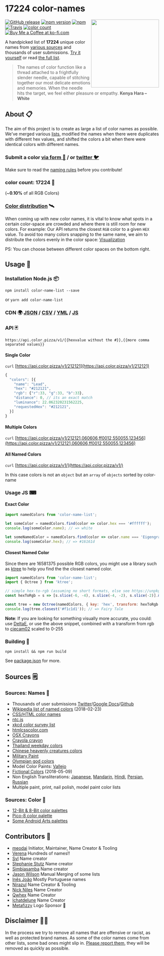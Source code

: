 # __17224__ color-names

<img align="right" height="222" width="222" src="https://meodai.github.io/color-names/logo/cockatoo-fill.svg">

[![GitHub release](https://img.shields.io/github/release/meodai/color-names.svg)](https://github.com/meodai/color-names/)
[![npm version](https://img.shields.io/npm/v/color-name-list.svg)](https://www.npmjs.com/package/color-name-list)
[![npm](https://img.shields.io/npm/dt/color-name-list.svg)](https://www.npmjs.com/package/color-name-list)
[![Travis](https://img.shields.io/travis/meodai/color-names.svg)](https://travis-ci.org/meodai/color-names)
[![color count](https://img.shields.io/badge/17224-colors-orange.svg)](https://github.com/meodai/color-names/blob/master/src/colornames.csv)
[![Buy Me a Coffee at ko-fi.com](https://img.shields.io/badge/-Buy%20us%20a%20Coffee-orange.svg?colorB=593C1F&colorA=4e798d&logo=data%3Aimage%2Fpng%3Bbase64%2CiVBORw0KGgoAAAANSUhEUgAAAA4AAAAOCAYAAAAfSC3RAAAAVUlEQVR4AWNQtnJTQcZ%2Blb2fsWF0dQzYNRHWzIBdE2EDGGCaSNYI47x69fY%2FMRimnmiNyGqwavyflo6MaawRTTP1%2FIiM4dFBQBPl8UggyRHWSHYiBwCwA90T1NTlAQAAAABJRU5ErkJggg%3D%3D%0D%0A&logoWidth=14)](https://ko-fi.com/A530429S)

A handpicked list of __17224__ unique color names from [various sources](#sources-) and thousands of user submissions. [Try it yourself](http://codepen.io/meodai/full/mEvZRx/) or read [the full list](https://codepen.io/meodai/full/VMpNdQ/).

> The names of color function like a thread attached to a frightfully slender needle, capable of stitching together our most delicate emotions and memories. When the needle hits the target, we feel either pleasure or empathy. **Kenya Hara – White**

## About 📋
The aim of this project is to create as large a list of color names as possible. We've merged various [lists](#sources-), modified the names when there were duplicates with different hex values, and shifted the colors a bit when there were identical colors with different names.

### Submit a color [via form 🌈](https://docs.google.com/forms/d/e/1FAIpQLSfbS5D6owA4dQupJJ-6qhRzuxkjX9r2AliPMg-VR2V3NpGkQg/viewform) / or [twitter 🐦](https://codepen.io/meodai/full/ZXQzLb/)
Make sure to read the [naming rules](CONTRIBUTING.md) before you contribute!

### color count: __17224__ 🎉
(~__0.10%__ of all RGB Colors)

### [Color distribution](https://codepen.io/meodai/full/zdgXJj/) 🛰
When coming up with new color names, it is vital to know what spots in a certain color-space are crowded and where there is still room for new colors. For example: Our API returns the closest `RGB` color to a given `HEX` value. To avoid too many colors snapping to the same name, we aim to distribute the colors evenly in the color space: [Visualization](https://codepen.io/meodai/full/zdgXJj/)

PS: You can choose between different color spaces on the bottom right.

## Usage 📖
### Installation Node.js 📦
```shell
npm install color-name-list --save
```
or `yarn add color-name-list`

### CDN 🌍 [JSON](https://unpkg.com/color-name-list/dist/colornames.json) / [CSV](https://unpkg.com/color-name-list/dist/colornames.csv) / [YML](https://unpkg.com/color-name-list/dist/colornames.yaml) / [JS](https://unpkg.com/color-name-list/dist/colornames.umd.js)

### API 🃏
```url
https://api.color.pizza/v1/{{hexvalue without the #}},{{more comma separated values}}
```
#### Single Color
`curl` [https://api.color.pizza/v1/212121](https://api.color.pizza/v1/212121)

```javascript
{
  "colors": [{
    "name": "Lead",
    "hex": "#212121",
    "rgb": {"r":33, "g":33, "b":33},
    "distance": 0, // its an exact match
    "luminance": 22.062320231562225,
    "requestedHex": "#212121",
  }]
}
```
#### Multiple Colors
`curl` [https://api.color.pizza/v1/212121,060606,ff0012,550055,123456](https://api.color.pizza/v1/212121,060606,ff0012,550055,123456)

#### All Named Colors
`curl` [https://api.color.pizza/v1/](https://api.color.pizza/v1/)

In this case colors is not an `object` but an `array` of `objects` sorted by color-name

### Usage JS ⌨
#### Exact Color
```javascript
import namedColors from 'color-name-list';

let someColor = namedColors.find(color => color.hex === '#ffffff');
console.log(someColor.name); // => white

let someNamedColor = namedColors.find(color => color.name === 'Eigengrau')
console.log(someColor.hex); // => #16161d
```

#### Closest Named Color
Since there are 16581375 possible RGB colors, you might use a library such as [ktree](https://github.com/caub/ktree) to help you find the the closest named color.

```js
import namedColors from 'color-name-list';
import { Octree } from 'ktree';

// simple hex-to-rgb (assuming no short formats, else see https://unpkg.com/color-tf/hexToRgb.js)
const hexToRgb = s => [s.slice(-6, -4), s.slice(-4, -2), s.slice(-2)].map(x => parseInt(x, 16));

const tree = new Octree(namedColors, { key: 'hex', transform: hexToRgb });
console.log(tree.closest('#f1c1d1')); // => Fairy Tale
```

**Note**: If you are looking for something visually more accurate, you could: use [DeltaE](https://github.com/zschuessler/DeltaE), or use the above snippet, combined with a transform from rgb to [ciecam02](https://github.com/baskerville/ciecam02) scaled to 0-255

### Building 🔨
```shell
npm install && npm run build
```

See [package.json](package.json#L6) for more.

## Sources 🗒
### Sources: Names 📇
- Thousands of user submissions [Twitter](https://codepen.io/meodai/full/ZXQzLb/)/[Google Docs](https://docs.google.com/forms/d/e/1FAIpQLSfbS5D6owA4dQupJJ-6qhRzuxkjX9r2AliPMg-VR2V3NpGkQg/viewform)/[Github](#contributors-)
- [Wikipedia list of named colors](https://en.wikipedia.org/wiki/List_of_colors:_A%E2%80%93F) (2018-02-23)
- [CSS/HTML color names](https://developer.mozilla.org/en/docs/Web/CSS/color_value)
- [ntc.js](http://chir.ag/projects/ntc/)
- [xkcd color survey list](https://blog.xkcd.com/2010/05/03/color-survey-results/)
- [htmlcsscolor.com](http://www.htmlcsscolor.com/color-names-rgb-values/A)
- [OSX Crayons](http://www.randomactsofsentience.com/2013/06/os-x-crayon-color-hex-table.html)
- [Crayola crayon](https://en.wikipedia.org/wiki/List_of_Crayola_crayon_colors)
- [Thailand weekday colors](https://en.wikipedia.org/wiki/Colors_of_the_day_in_Thailand)
- [Chinese heavenly creatures colors](https://en.wikipedia.org/wiki/Color_in_Chinese_culture)
- [Military Paint](http://paintref.com/cgi-bin/colorcodedisplay.cgi?manuf=Military)
- [Olympian god colors](http://www.hellenicgods.org/colors-associated-with-the-olympian-gods)
- Model Color Paints: [Vallejo](http://www.danbecker.info/minis/miniother/PaintCharts/VallejoModelColor.html)
- [Fictional Colors](https://en.wikipedia.org/wiki/List_of_fictional_colors#Identified_fictional_colors) (2018-05-09)
- Non English Transliterations: [Japanese](https://en.wikipedia.org/wiki/Traditional_colors_of_Japan), [Mandarin](http://www.fluentu.com/blog/chinese/2016/07/25/chinese-colors/), [Hindi](https://en.wikibooks.org/wiki/Hindi/Colors), [Persian](https://en.wikibooks.org/wiki/Persian/Phrasebook/Colors), [Russian](//github.com/AleksejDix)
- Multiple paint, print, nail polish, model paint color lists

### Sources: Color 🎨
- [12-Bit & 8-Bit color palettes](https://en.wikipedia.org/wiki/List_of_color_palettes)
- [Pico-8 color palette](https://www.lexaloffle.com/bbs/?tid=2101)
- [Some Android Arts palettes](http://androidarts.com/palette/)

## Contributors 🦑
- [meodai](//github.com/meodai) Initiator, Maintainer, Name Creator & Tooling
- [Verena](//github.com/yxklyx/) Hundreds of names!!
- [Syl](https://twitter.com/Gypsy_Syl) Name creator
- [Stephanie Stutz](https://www.behance.net/stephaniestutzart) Name creator
- [Simbiasamba](https://www.instagram.com/simbisamba/) Name creator
- [Jason Wilson](//github.com/SgiobairOg) Manual Merging of some lists
- [Inês João](https://www.inesjoao.me/) Mostly Portuguese names
- [Nirazul](//github.com/Nirazul) Name Creator & Tooling
- [Nick Niles](http://nickniles.com/) Name Creator
- [Qwhex](https://github.com/qwhex) Name Creator
- [Ichatdelune](https://www.reddit.com/user/Ichatdelune) Name Creator
- [Metafizzy](https://metafizzy.co/) Logo Sponsor 💖

## Disclaimer 👮🏾‍
In the process we try to remove all names that are offensive or racist, as well as protected brand names.
As some of the color names come from other lists, some bad ones might slip in. [Please report them](https://github.com/meodai/color-names/issues/new?title=Bad%20color%20name), they will be removed as quickly as possible.
